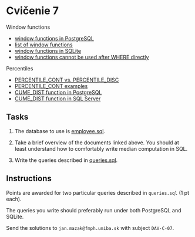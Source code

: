 # Cvičenie 7

Window functions
* [window functions in PostgreSQL](https://www.postgresql.org/docs/current/tutorial-window.html)
* [list of window functions](https://www.postgresql.org/docs/current/functions-window.html)
* [window functions in SQLite](https://www.sqlite.org/windowfunctions.html)
* [window functions cannot be used after WHERE directly](https://learnsql.com/blog/window-functions-not-allowed-in-where/)

Percentiles
* [PERCENTILE_CONT vs. PERCENTILE_DISC](https://ubiq.co/database-blog/calculate-median-postgresql/)
* [PERCENTILE_CONT examples](https://docs.singlestore.com/managed-service/en/reference/sql-reference/window-functions/percentile_cont-and-median.html)
* [CUME_DIST function in PostgreSQL](https://www.postgresqltutorial.com/postgresql-window-function/postgresql-cume_dist-function/)
* [CUME_DIST function in SQL Server](https://www.sqlservertutorial.net/sql-server-window-functions/sql-server-cume_dist-function/)

## Tasks

1. The database to use is [employee.sql](employee.sql).

2. Take a brief overview of the documents linked above. You should at least understand how to comfortably write median computation in SQL.

3. Write the queries described in [queries.sql](queries.sql).


## Instructions

Points are awarded for two particular queries described in `queries.sql` (1 pt each).

The queries you write should preferably run under both PostgreSQL and SQLite.

Send the solutions to `jan.mazak@fmph.uniba.sk` with subject `DAV-C-07`.
